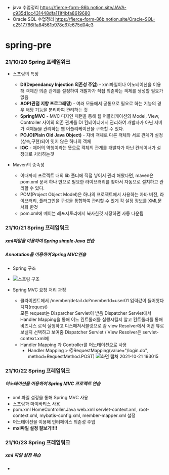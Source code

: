 + java 수업정리 https://fierce-form-86b.notion.site/JAVA-c935d1cc431448dfa111f4bfa8619680<br>
+ Oracle SQL 수업정리 https://fierce-form-86b.notion.site/Oracle-SQL-e2517766ffa84561b978c67c675d04c3<br>
# spring-pre
### 21/10/20 Spring 프레임워크 
+ 스프링의 특징
  + **DI(Dependancy Injection 의존성 주입)** - xml파일이나 어노테이션을 이용해 객체간 의존 관계를 설정하여 개발자가 직접 의존하는 객체를 생성할 필요가없음
  + **AOP(관점 지향 프로그래밍)** - 여러 모듈에서 공통으로 필요로 하는 기능의 경우 해당 기능을 분리하여 관리하는 것
  + **SpringMVC** - MVC 디자인 패턴을 통해 웹 어플리케이션의 Model, View, Controller 사이의 의존 관계를 DI 컨테이너에서 관리하여 개발자가 아닌 서버가 객체들을 관리하는 웹 어플리케이션을 구축할 수 있다.
  + **POJO(Plain Old Java Object)** - 자바 객체로 다른 객체와 서로 관계가 설정(상속,구현)되어 잇지 않은 하나의 객체
  + **IOC** - 제어의 역행이라는 뜻으로 객체의 관계를 개발자가 아닌 컨테이너가 설정대로 처리하는것
  
+ Maven의 종속성
  + 이때까지 프로젝트 내의 lib 폴더에 직접 넣어서 관리 해왔다면, maven은 pom.xml 문서 하나 만으로 필요한 라이브러리를 찾아서 자동으로 설치하고
관리할 수 있다.
  + POM(Project Object Model)은 하나의 프로젝트에서 사용하는 자바 버전, 라이브러리, 플러그인을 구성을 통합하여 관리할 수 있게 각 설정 정보를
XML문서화 한것
  + pom.xml에 <dependencies>메이븐 레포지토리에서 복사한것</dependencies> 저장하면 자동 다운됨


### 21/10/21 Spring 프레임워크
##### xml파일을 이용하여 Spring simple Java 연습
##### Annotation을 이용하여 Spring MVC연습 

+ Spring 구조
+ ![스프링 구조](https://user-images.githubusercontent.com/90733948/138259982-65c216d6-ae23-44ed-9f42-7d748c0459d6.jpg)


+ Spring MVC 요청 처리 과정
   + 클라이언트에서 /member/detail.do?memberId=user01 입력값이 들어왓다 치자(request) <br>
모든 request는 Disparcher Servlet이 받음
Dispatcher Servlet에서 Handler Mapping을 통해 어느 컨트롤러를 실행시킬지 알고 컨트롤러를 통해 비즈니스 로직 실행하고 디스패쳐서블릿으로 감
view Resolver에서 어떤 뷰로 보낼지 선택하고 보여줌
Dispatcher Servlet / View Resolver은 servlet-context.xml에
  + Handler Mapping  과 Controller를 어노테이션으로 사용
    + Handler Mapping > @RequestMapping(value="/login.do", method=RequestMethod.POST)
    ![화면 캡처 2021-10-21 193015](https://user-images.githubusercontent.com/90733948/138260456-7d647c72-c061-4417-ae98-9ad72510faa7.jpg)
    
### 21/10/22 Spring 프레임워크
##### 어노테이션을 이용하여 Spring MVC 프로젝트 연습

+ xml 파일 설정을 통해 Spring MVC 사용
+ 스프링과 마이바티스 사용
+ pom.xml HomeController.Java web.xml servlet-context.xml, root-context.xml, mybatis-config.xml, member-mapper.xml 설정 
+ 어노테이션을 이용해 인터페이스 의존성 주입
+ **mxl파일 설정 잘보기!!!!**

### 21/10/23 Spring 프레임워크
##### xml 파일 설정 복습
+ 
